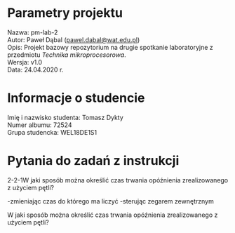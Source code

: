 # Parametry projektu

Nazwa: pm-lab-2  
Autor: Paweł Dąbal (pawel.dabal@wat.edu.pl)  
Opis: Projekt bazowy repozytorium na drugie spotkanie laboratoryjne z przedmiotu _Technika mikroprocesorowa_.  
Wersja: v1.0  
Data: 24.04.2020 r.

# Informacje o studencie

Imię i nazwisko studenta: Tomasz Dykty  
Numer albumu: 72524  
Grupa studencka: WEL18DE1S1

# Pytania do zadań z instrukcji

2-2-1W jaki sposób można określić czas trwania
opóźnienia zrealizowanego z użyciem pętli? 

-zmieniając czas do którego ma liczyć
-sterując zegarem zewnętrznym



 W jaki sposób można określić czas trwania
opóźnienia zrealizowanego z użyciem pętli?



